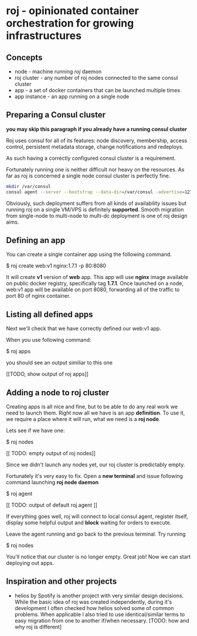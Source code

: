 # roj - opinionated container orchestration for growing infrastructures


## Concepts

* node - machine running *roj* daemon 
* roj cluster - any number of roj nodes connected to the same consul cluster
* app - a set of docker containers that can be launched multiple times 
* app instance - an app running on a single node


## Preparing a Consul cluster 

__you may skip this paragraph if you already have a running consul cluster__

Roj uses consul for all of its features: node discovery, membership, access control, persistent metadata storage, change notifications and redeploys.

As such having a correctly configured consul cluster is a requirement. 

Fortunately running one is neither difficult nor heavy on the resources. As far as roj is concerned a single node consul cluster is perfectly fine. 

```bash
mkdir /var/consul
consul agent --server --bootstrap --data-dir=/var/consul -advertise=127.0.0.1
```

Obviously, such deployment suffers from all kinds of availability issues but running roj on a single VM/VPS is definitely **supported**.  Smooth migration from single-node to multi-node to multi-dc deployment is one of roj design aims. 


## Defining an app

You can create a single container app using the following command.

$ roj create web:v1 nginx:1.7.1 -p 80:8080 

It will create **v1** version of **web** app. This app will use **nginx** image available on public docker registry, specifically tag **1.7.1**.  Once launched on a node, web:v1 app will be available on port 8080, forwarding all of the traffic to port 80 of nginx container.

## Listing all defined apps

Next we'll check that we have correctly defined our web:v1 app. 

When you use following command:

$ roj apps

you should see an output similiar to this one

[[TODO, show output of roj apps]]


## Adding a node to roj cluster

Creating apps is all nice and fine, but to be able to do any real work we need to launch them. Right now all we have is an app __definition__. To use it, we require a place where it will run, what we need is a **roj node**.

Lets see if we have one:

$ roj nodes

[[ TODO: empty output of roj nodes]]

Since we didn't launch any nodes yet, our roj cluster is predictably empty.

Fortunately it's very easy to fix. Open a **new terminal** and issue following command launching **roj node daemon**

$ roj agent

[[ TODO: output of default roj agent ]]

If everything goes well, roj will connect to local consul agent, register itself, display some helpful output and **block** waiting for orders to execute.

Leave the agent running and go back to the previous terminal. Try running   

$ roj nodes 

You'll notice that our cluster is no longer empty. Great job! Now we can start deploying out apps.










## Inspiration and other projects

* helios by Spotify is another project with very similar design decisions. While the basic idea of roj was created independently, during it's development I often checked how helios solved some of common problems. When applicable I also tried to use identical/similar terms to easy migration from one to another if/when necessary. [TODO: how and why roj is different]

